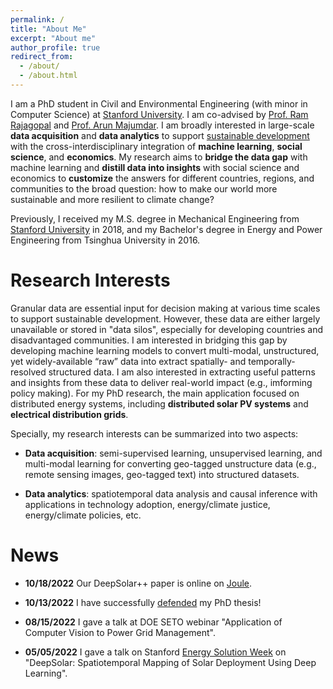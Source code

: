 ```yaml
---
permalink: /
title: "About Me"
excerpt: "About me"
author_profile: true
redirect_from: 
  - /about/
  - /about.html
---
```


I am a PhD student in Civil and Environmental Engineering (with minor in Computer Science) at [Stanford University](https://www.stanford.edu/). I am co-advised by [Prof. Ram Rajagopal](https://profiles.stanford.edu/ram-rajagopal) and [Prof. Arun Majumdar](https://profiles.stanford.edu/arun-majumdar). 
I am broadly interested in large-scale **data acquisition** and **data analytics** to support [sustainable development](https://www.un.org/sustainabledevelopment/sustainable-development-goals/) with the cross-interdisciplinary integration of **machine learning**, **social science**, and **economics**. 
My research aims to **bridge the data gap** with machine learning and **distill data into insights** with social science and economics to **customize** the answers for different countries, regions, and communities to the broad question: how to make our world more sustainable and more resilient to climate change?

Previously, I received my M.S. degree in Mechanical Engineering from [Stanford University](https://www.stanford.edu/) in 2018, and my Bachelor's degree in Energy and Power Engineering from Tsinghua University in 2016. 


Research Interests
======
Granular data are essential input for decision making at various time scales to support sustainable development. However, these data are either largely unavailable or stored in "data silos", especially for developing countries and disadvantaged communities. 
I am interested in bridging this gap by developing machine learning models to convert multi-modal, unstructured, yet widely-available “raw” data into extract spatially- and temporally-resolved structured data. 
I am also interested in extracting useful patterns and insights from these data to deliver real-world impact (e.g., imforming policy making). For my PhD research, the main application focused on distributed energy systems, including **distributed solar PV systems** and **electrical distribution grids**.

Specially, my research interests can be summarized into two aspects:

* **Data acquisition**: semi-supervised learning, unsupervised learning, and multi-modal learning for converting geo-tagged unstructure data (e.g., remote sensing images, geo-tagged text) into structured datasets.

* **Data analytics**: spatiotemporal data analysis and causal inference with applications in technology adoption, energy/climate justice, energy/climate policies, etc.


News 
======

* **10/18/2022** Our DeepSolar++ paper is online on [Joule](https://doi.org/10.1016/j.joule.2022.09.011).

* **10/13/2022** I have successfully [defended](https://events.stanford.edu/event/zhecheng_wang_phd_defense) my PhD thesis!

* **08/15/2022** I gave a talk at DOE SETO webinar "Application of Computer Vision to Power Grid Management".

* **05/05/2022** I gave a talk on Stanford [Energy Solution Week](https://gef.stanford.edu/energy-solutions-week/program) on "DeepSolar: Spatiotemporal Mapping of Solar Deployment Using Deep Learning".

